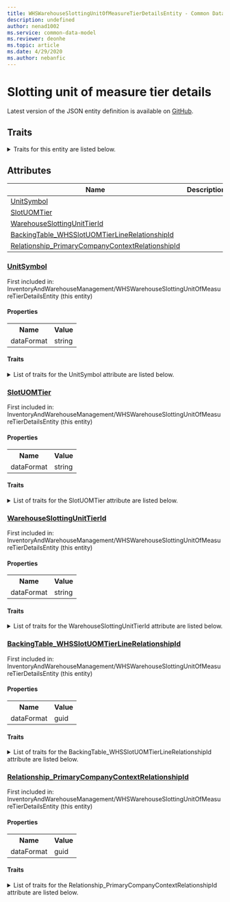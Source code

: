 ```yaml
---
title: WHSWarehouseSlottingUnitOfMeasureTierDetailsEntity - Common Data Model | Microsoft Docs
description: undefined
author: nenad1002
ms.service: common-data-model
ms.reviewer: deonhe
ms.topic: article
ms.date: 4/29/2020
ms.author: nebanfic
---
```


# Slotting unit of measure tier details

  
 Latest version of the JSON entity definition is available on <a href="https://github.com/Microsoft/CDM/tree/master/schemaDocuments/core/operationsCommon/Entities/SupplyChain/InventoryAndWarehouseManagement/WHSWarehouseSlottingUnitOfMeasureTierDetailsEntity.cdm.json" target="_blank">GitHub</a>.  

## Traits

<details>
<summary>Traits for this entity are listed below.  
</summary>

**is.CDM.entityVersion**  
  <table><tr><th>Parameter</th><th>Value</th><th>Data type</th><th>Explanation</th></tr><tr><td>versionNumber</td><td>"1.0.0"</td><td>string</td><td>semantic version number of the entity</td></tr></table>

**is.application.releaseVersion**  
  <table><tr><th>Parameter</th><th>Value</th><th>Data type</th><th>Explanation</th></tr><tr><td>releaseVersion</td><td>"10.0.13.0"</td><td>string</td><td>semantic version number of the application introducing this entity</td></tr></table>

**is.localized.displayedAs**  
  Holds the list of language specific display text for an object.  <table><tr><th>Parameter</th><th>Value</th><th>Data type</th><th>Explanation</th></tr><tr><td>localizedDisplayText</td><td><table><tr><th>languageTag</th><th>displayText</th></tr><tr><td>en</td><td>Slotting unit of measure tier details</td></tr></table></td><td>entity</td><td>a reference to the constant entity holding the list of localized text</td></tr></table>

</details>

## Attributes

|Name|Description|First Included in Instance|
|---|---|---|
|[UnitSymbol](#UnitSymbol)||<a href="WHSWarehouseSlottingUnitOfMeasureTierDetailsEntity.md" target="_blank">InventoryAndWarehouseManagement/WHSWarehouseSlottingUnitOfMeasureTierDetailsEntity</a>|
|[SlotUOMTier](#SlotUOMTier)||<a href="WHSWarehouseSlottingUnitOfMeasureTierDetailsEntity.md" target="_blank">InventoryAndWarehouseManagement/WHSWarehouseSlottingUnitOfMeasureTierDetailsEntity</a>|
|[WarehouseSlottingUnitTierId](#WarehouseSlottingUnitTierId)||<a href="WHSWarehouseSlottingUnitOfMeasureTierDetailsEntity.md" target="_blank">InventoryAndWarehouseManagement/WHSWarehouseSlottingUnitOfMeasureTierDetailsEntity</a>|
|[BackingTable_WHSSlotUOMTierLineRelationshipId](#BackingTable_WHSSlotUOMTierLineRelationshipId)||<a href="WHSWarehouseSlottingUnitOfMeasureTierDetailsEntity.md" target="_blank">InventoryAndWarehouseManagement/WHSWarehouseSlottingUnitOfMeasureTierDetailsEntity</a>|
|[Relationship_PrimaryCompanyContextRelationshipId](#Relationship_PrimaryCompanyContextRelationshipId)||<a href="WHSWarehouseSlottingUnitOfMeasureTierDetailsEntity.md" target="_blank">InventoryAndWarehouseManagement/WHSWarehouseSlottingUnitOfMeasureTierDetailsEntity</a>|

### <a href=#UnitSymbol name="UnitSymbol">UnitSymbol</a>

First included in: InventoryAndWarehouseManagement/WHSWarehouseSlottingUnitOfMeasureTierDetailsEntity (this entity)  

#### Properties

<table><tr><th>Name</th><th>Value</th></tr><tr><td>dataFormat</td><td>string</td></tr></table>

#### Traits

<details>
<summary>List of traits for the UnitSymbol attribute are listed below.</summary>

**is.dataFormat.character**  
**is.dataFormat.big**  
**is.dataFormat.array**  
**is.dataFormat.character**  
**is.dataFormat.array**  
</details>

### <a href=#SlotUOMTier name="SlotUOMTier">SlotUOMTier</a>

First included in: InventoryAndWarehouseManagement/WHSWarehouseSlottingUnitOfMeasureTierDetailsEntity (this entity)  

#### Properties

<table><tr><th>Name</th><th>Value</th></tr><tr><td>dataFormat</td><td>string</td></tr></table>

#### Traits

<details>
<summary>List of traits for the SlotUOMTier attribute are listed below.</summary>

**is.dataFormat.character**  
**is.dataFormat.big**  
**is.dataFormat.array**  
**is.dataFormat.character**  
**is.dataFormat.array**  
</details>

### <a href=#WarehouseSlottingUnitTierId name="WarehouseSlottingUnitTierId">WarehouseSlottingUnitTierId</a>

First included in: InventoryAndWarehouseManagement/WHSWarehouseSlottingUnitOfMeasureTierDetailsEntity (this entity)  

#### Properties

<table><tr><th>Name</th><th>Value</th></tr><tr><td>dataFormat</td><td>string</td></tr></table>

#### Traits

<details>
<summary>List of traits for the WarehouseSlottingUnitTierId attribute are listed below.</summary>

**is.dataFormat.character**  
**is.dataFormat.big**  
**is.dataFormat.array**  
**is.dataFormat.character**  
**is.dataFormat.array**  
</details>

### <a href=#BackingTable_WHSSlotUOMTierLineRelationshipId name="BackingTable_WHSSlotUOMTierLineRelationshipId">BackingTable_WHSSlotUOMTierLineRelationshipId</a>

First included in: InventoryAndWarehouseManagement/WHSWarehouseSlottingUnitOfMeasureTierDetailsEntity (this entity)  

#### Properties

<table><tr><th>Name</th><th>Value</th></tr><tr><td>dataFormat</td><td>guid</td></tr></table>

#### Traits

<details>
<summary>List of traits for the BackingTable_WHSSlotUOMTierLineRelationshipId attribute are listed below.</summary>

**is.dataFormat.character**  
**is.dataFormat.big**  
**is.dataFormat.array**  
**is.dataFormat.guid**  
**means.identity.entityId**  
**is.linkedEntity.identifier**  
Marks the attribute(s) that hold foreign key references to a linked (used as an attribute) entity. This attribute is added to the resolved entity to enumerate the referenced entities.  <table><tr><th>Parameter</th><th>Value</th><th>Data type</th><th>Explanation</th></tr><tr><td>entityReferences</td><td><table><tr><th>entityReference</th><th>attributeReference</th></tr><tr><td><a href="../../../Tables/SupplyChain/Inventory/Main/WHSSlotUOMTierLine.md" target="_blank">/core/operationsCommon/Tables/SupplyChain/Inventory/Main/WHSSlotUOMTierLine.cdm.json/WHSSlotUOMTierLine</a></td><td><a href="../../../Tables/SupplyChain/Inventory/Main/WHSSlotUOMTierLine.md#RecId" target="_blank">RecId</a></td></tr></table></td><td>entity</td><td>a reference to the constant entity holding the list of entity references</td></tr></table>

**is.dataFormat.guid**  
**is.dataFormat.character**  
**is.dataFormat.array**  
</details>

### <a href=#Relationship_PrimaryCompanyContextRelationshipId name="Relationship_PrimaryCompanyContextRelationshipId">Relationship_PrimaryCompanyContextRelationshipId</a>

First included in: InventoryAndWarehouseManagement/WHSWarehouseSlottingUnitOfMeasureTierDetailsEntity (this entity)  

#### Properties

<table><tr><th>Name</th><th>Value</th></tr><tr><td>dataFormat</td><td>guid</td></tr></table>

#### Traits

<details>
<summary>List of traits for the Relationship_PrimaryCompanyContextRelationshipId attribute are listed below.</summary>

**is.dataFormat.character**  
**is.dataFormat.big**  
**is.dataFormat.array**  
**is.dataFormat.guid**  
**means.identity.entityId**  
**is.linkedEntity.identifier**  
Marks the attribute(s) that hold foreign key references to a linked (used as an attribute) entity. This attribute is added to the resolved entity to enumerate the referenced entities.  <table><tr><th>Parameter</th><th>Value</th><th>Data type</th><th>Explanation</th></tr><tr><td>entityReferences</td><td><table><tr><th>entityReference</th><th>attributeReference</th></tr><tr><td><a href="../../../Tables/Finance/Ledger/Main/CompanyInfo.md" target="_blank">/core/operationsCommon/Tables/Finance/Ledger/Main/CompanyInfo.cdm.json/CompanyInfo</a></td><td><a href="../../../Tables/Finance/Ledger/Main/CompanyInfo.md#RecId" target="_blank">RecId</a></td></tr></table></td><td>entity</td><td>a reference to the constant entity holding the list of entity references</td></tr></table>

**is.dataFormat.guid**  
**is.dataFormat.character**  
**is.dataFormat.array**  
</details>
